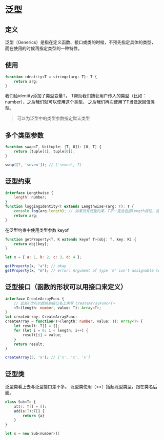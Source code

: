 # 泛型

## 定义

泛型（Generics）是指在定义函数、接口或类的时候，不预先指定具体的类型，而在使用的时候再指定类型的一种特性。

## 使用

```javascript
function identity<T = string>(arg: T): T {
    return arg;
}
```

我们给identity添加了类型变量T。 T帮助我们捕获用户传入的类型（比如：number），之后我们就可以使用这个类型。 之后我们再次使用了T当做返回值类型。
 > 可以为泛型中的类型参数指定默认类型

## 多个类型参数

```javascript
function swap<T, U>(tuple: [T, U]): [U, T] {
    return [tuple[1], tuple[0]];
}

swap([7, 'seven']); // ['seven', 7]
```

## 泛型约束

```javascript
interface Lengthwise {
    length: number;
}
function loggingIdentity<T extends Lengthwise>(arg: T): T {
    console.log(arg.length); // 如果没有泛型约束，T不一定会包括length属性，会报错
    return arg;
}
```

在泛型约束中使用类型参数 keyof

```javascript
function getProperty<T, K extends keyof T>(obj: T, key: K) {
    return obj[key];
}

let x = { a: 1, b: 2, c: 3, d: 4 };

getProperty(x, "a"); // okay
getProperty(x, "m"); // error: Argument of type 'm' isn't assignable to 'a' | 'b' | 'c' | 'd'.
```

## 泛型接口（函数的形状可以用接口来定义）

```typescript
interface CreateArrayFunc {
    // 此处T也可以提前到接口名上来写 CreateArrayFunc<T>
    <T>(length: number, value: T): Array<T>;
}
let createArray: CreateArrayFunc;
createArray = function<T>(length: number, value: T): Array<T> {
    let result: T[] = [];
    for (let i = 0; i < length; i++) {
        result[i] = value;
    }
    return result;
}

createArray(3, 'x'); // ['x', 'x', 'x']
```

## 泛型类

泛型类看上去与泛型接口差不多。 泛型类使用（<>）括起泛型类型，跟在类名后面。

```javascript
class Sub<T> {
    attr: T[] = [];
    add(a:T):T[] {
        return {a}
    }
}

let s = new Sub<number>()

```
